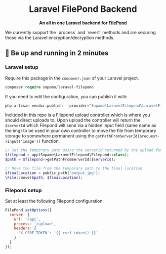 

<h1 align="center">
  Laravel FilePond Backend
</h1>

<p align="center">
  <strong>An all in one Laravel backend for <a href="https://pqina.nl/filepond/" target="_blank">FilePond</a></strong><br>
</p>
<p>
    We currently support the `process` and `revert` methods and are securing those via the Laravel encryption/decryption methods.
</p>

## :rocket: Be up and running in 2 minutes

### Laravel setup

Require this package in the `composer.json` of your Laravel project.

```php
composer require sopamo/laravel-filepond
```

If you need to edit the configuration, you can publish it with:

```php
php artisan vendor:publish --provider="Sopamo\LaravelFilepond\LaravelFilepondServiceProvider"
```

Included in this repo is a Filepond upload controller which is where you should direct uploads to. Upon upload the controller will return the `$serverId` which Filepond will send via a hidden input field (same name as the img) to be used in your own controller to move the file from temporary storage to somewhere permanent using the `getPathFromServerId($request->input('image'))` function.

```php
// Get the temporary path using the serverId returned by the upload function in `FilepondController.php`
$filepond = app(Sopamo\LaravelFilepond\Filepond::class);
$path = $filepond->getPathFromServerId($serverId);

// Move the file from the temporary path to the final location
$finalLocation = public_path('output.jpg');
\File::move($path, $finalLocation);
```

### Filepond setup

Set at least the following Filepond configuration:

```javascript
FilePond.setOptions({
  server: {
    url: '/api',
    process: '/upload',
    headers: {
      'X-CSRF-TOKEN': '{{ csrf_token() }}'
    }
  }
});
```


